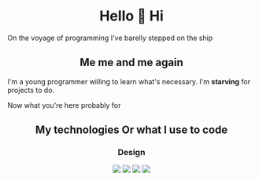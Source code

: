 <h1 align="center">Hello 👋 Hi </h1>

On the voyage of programming I've barelly stepped on the ship

<h2 align='center'>
  Me me and me again
</h2>

I'm a young programmer willing to learn what's necessary. 
I'm <strong>starving</strong> for projects to do.

Now what you're here probably for

<h2 align='center'>
  My technologies Or what I use to code
</h2>

<h3 align='center'>Design</h3>
<p align="center">
  <img src="https://img.shields.io/badge/blender-%23F5792A.svg?style=for-the-badge&logo=blender&logoColor=white" />
  <img src="https://img.shields.io/badge/Inkscape-e0e0e0?style=for-the-badge&logo=inkscape&logoColor=080A13" />
  <img src="https://img.shields.io/badge/figma-%23F24E1E.svg?style=for-the-badge&logo=figma&logoColor=white" />
  <img src="https://img.shields.io/badge/Gimp-657D8B?style=for-the-badge&logo=gimp&logoColor=FFFFFF" />
</p>

<!--
**dOnTaSkAbOuTmYnAmE/dOnTaSkAbOuTmYnAmE** is a ✨ _special_ ✨ repository because its `README.md` (this file) appears on your GitHub profile.

Here are some ideas to get you started:

- 🔭 I’m currently working on ...
- 🌱 I’m currently learning ...
- 👯 I’m looking to collaborate on ...
- 🤔 I’m looking for help with ...
- 💬 Ask me about ...
- 📫 How to reach me: ...
- 😄 Pronouns: ...
- ⚡ Fun fact: ..
-->
